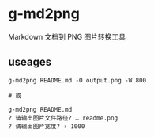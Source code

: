 # g-md2png

Markdown 文档到 PNG 图片转换工具

## useages

```shell
g-md2png README.md -O output.png -W 800

# 或

g-md2png README.md
? 请输出图片文件路径? … readme.png
? 请输出图片宽度? › 1000
```
